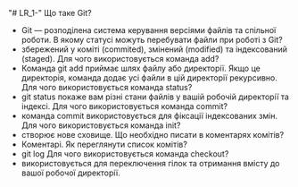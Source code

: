 "# LR_1-" 
Що таке Git?
- Git — розподілена система керування версіями файлів та спільної роботи. 
В якому статусі можуть перебувати файли при роботі з Git?
- збережений у коміті (commited), змінений (modified) та індексований (staged).
Для чого використовується команда add?
- Команда git add приймає шлях файлу або директорії. Якщо це директорія, команда додає усі файли в цій директорії рекурсивно.
Для чого використовується команда status?
- git status покаже вам різні стани файлів у вашій робочій директорії та індексі.
Для чого використовується команда commit?
- команда commit використовується для фіксації індексованих змін.
Для чого використовується команда init?
- створює нове сховище.
Що необхідно писати в коментарях комітів?
- Коментарі.
Як переглянути список комітів?
- git log
Для чого використовується команда checkout?
- використовується для переключення гілок та отримання вмісту до вашої робочої директорії.
